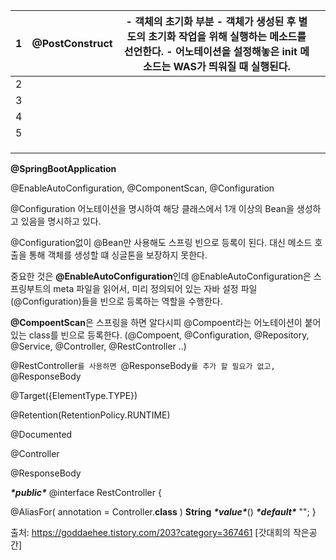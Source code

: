 



| 1    | @PostConstruct | \- 객체의 초기화 부분 \- 객체가 생성된 후 별도의 초기화 작업을 위해 실행하는 메소드를 선언한다. \- 어노테이션을 설정해놓은 init 메소드는 WAS가 띄워질 때 실행된다. |      |
| ---- | -------------- | ------------------------------------------------------------ | ---- |
| 2    |                |                                                              |      |
| 3    |                |                                                              |      |
| 4    |                |                                                              |      |
| 5    |                |                                                              |      |
|      |                |                                                              |      |
|      |                |                                                              |      |
|      |                |                                                              |      |











**@SpringBootApplication**

@EnableAutoConfiguration, @ComponentScan, @Configuration



@Configuration 어노테이션을 명시하여 해당 클래스에서 1개 이상의 Bean을 생성하고 있음을 명시하고 있다.

@Configuration없이 @Bean만 사용해도 스프링 빈으로 등록이 된다. 대신 메소드 호출을 통해 객체를 생성할 떄 싱글톤을 보장하지 못한다.



중요한 것은 **@EnableAutoConfiguration**인데 @EnableAutoConfiguration은 스프링부트의 meta 파일을 읽어서, 미리 정의되어 있는 자바 설정 파일(@Configuration)들을 빈으로 등록하는 역할을 수행한다.



**@CompoentScan**은 스프링을 하면 알다시피 @Compoent라는 어노테이션이 붙어있는 class를 빈으로 등록한다.
(@Compoent, @Configuration, @Repository, @Service, @Controller, @RestController ..)



@RestController`를 사용하면 `@ResponseBody`를 추가 할 필요가 없고, `@ResponseBody





@Target({ElementType.TYPE}) 

@Retention(RetentionPolicy.RUNTIME) 

@Documented 

@Controller 

@ResponseBody 

***\*public\**** @interface RestController { 

@AliasFor( annotation = Controller.**class** ) **String** ***\*value\****() ***\*default\**** ""; }

출처: https://goddaehee.tistory.com/203?category=367461 [갓대희의 작은공간]

